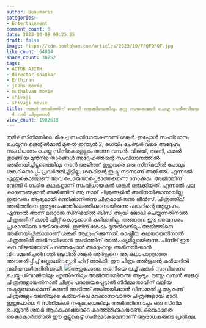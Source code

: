 ```yaml
---
author: Beaumaris
categories:
- Entertainment
comment_count: 0
date: 2023-10-09 09:25:55
draft: false
image: https://cdn.boolokam.com/articles/2023/10/FFQFQFQF.jpg
like_count: 64014
share_count: 38752
tags:
- ACTOR AJITH
- director shankar
- Enthiran
- jeans movie
- muthalvan movie
- shivaji
- shivaji movie
title: ഷങ്കർ അജിത്തിന് വേണ്ടി ഒരുക്കിയെങ്കിലും മറ്റു നായകന്മാർ ചെയ്തു ഗംഭീരവിജയമാക്കിയ
  4 വൻ ചിത്രങ്ങൾ
view_count: 1982618
---
```


തമിഴ് സിനിമയിലെ മികച്ച സംവിധായകനാണ് ശങ്കർ. ഇപ്പോൾ സംവിധാനം ചെയ്യുന്ന ജെന്റിൽമാൻ മുതൽ ഇന്ത്യൻ 2, ഗെയിം ചേഞ്ചർ വരെ അദ്ദേഹം സംവിധാനം ചെയ്ത സിനിമകളെല്ലാം തന്നെ വമ്പൻ. വിജയ്, രജനി, കമൽ തുടങ്ങിയ മുൻനിര താരങ്ങൾ അദ്ദേഹത്തിന്റെ സംവിധാനത്തിൽ അഭിനയിച്ചിട്ടുണ്ടെങ്കിലും നടൻ അജിത്ത് ഇതുവരെ ഒരു സിനിമയിൽ പോലും ശങ്കറിനൊപ്പം പ്രവർത്തിച്ചിട്ടില്ല. ശങ്കറിന്റെ ഇഷ്ട നടനാണ് അജിത്ത്. എന്നാൽ എന്തുകൊണ്ടാണ് അവ പൊരുത്തപ്പെടാത്തതെന്ന് നോക്കാം. അജിത്തിന് വേണ്ടി 4 ഗംഭീര കഥകളാണ് സംവിധായകൻ ശങ്കർ ഒരുക്കിയത്. എന്നാൽ പല കാരണങ്ങളാൽ അജിത്തിന് ആ നാല് ചിത്രങ്ങളിൽ അഭിനയിക്കാനായില്ല. ഇരുവരും ആദ്യമായി ഒന്നിക്കാനിരുന്ന ചിത്രമായിരുന്നു ജീൻസ്. ചിത്രത്തില് അജിത്തിനെ ഇരട്ടവേഷത്തിലെത്തിക്കാനായിരുന്നു ഷങ്കറിന്റെ ആഗ്രഹം. എന്നാൽ അന്ന് മറ്റൊരു സിനിമയിൽ ബിസി ആയി ജോലി ചെയ്യുന്നതിനാൽ ചിത്രത്തിന് കാൾ ഷീറ്റ് കൊടുക്കാൻ കഴിഞ്ഞില്ല. അങ്ങനെ ഈ അവസരം പ്രശാന്തിനെ തേടിയെത്തി. ഇതിന് ശേഷം മുതൽവനിലും അജിത്തിനെ അഭിനയിപ്പിക്കാനാണ് ശങ്കര് ആഗ്രഹിക്കുന്നത്. രാഷ്ട്രീയ കഥയായതിനാൽ ചിത്രത്തിൽ അഭിനയിക്കാൻ അജിത്തിന് താൽപര്യമില്ലായിരുന്നു. പിന്നീട് ഈ കഥ വിജയ്‌യോട് പറഞ്ഞപ്പോൾ അദ്ദേഹവും അഭിനയിക്കാൻ വിസമ്മതിച്ചതിനാൽ ഒടുവിൽ ശങ്കർ അർജുനെ ആ കഥാപാത്രത്തെ അവതരിപ്പിച്ച് ബ്ലോക്ക്ബസ്റ്റർ ഹിറ്റ് നൽകി. ഈ ചിത്രം അർജുന്റെ കരിയറിൽ വലിയ വഴിത്തിരിവായി. ![](https://cdn.boolokam.com/articles/2023/10/FFQFQFQF.jpg)അതുപോലെ രജനിയെ വച്ച് ഷങ്കർ സംവിധാനം ചെയ്ത ശിവാജിയിലും എന്തിരനിലും അജിത്തായിരുന്നു ആദ്യം. രണ്ടും വമ്പൻ ബജറ്റ് ചിത്രങ്ങളായതിനാൽ ചിത്രം പരാജയപ്പെട്ടാൽ നിർമ്മാതാവിന് വലിയ നഷ്ടമുണ്ടാകുമെന്ന് കരുതി അജിത്ത് അഭിനയിക്കാൻ വിസമ്മതിച്ചു.ആ രണ്ട് ചിത്രങ്ങളും രജനിയുടെ കരിയറിലെ മറക്കാനാവാത്ത ചിത്രങ്ങളായി മാറി. ഇതുപോലെ 4 സിനിമകൾ നഷ്ടമായെങ്കിലും അജിത്തിനൊപ്പം ഒരു സിനിമ ചെയ്യാൻ ശങ്കർ ആകാംക്ഷയോടെ കാത്തിരിക്കുകയാണ്. വൈകാതെ കൈകോർത്താൽ ഈ കൂട്ടുകെട്ട് ഗംഭീരമാകുമെന്നാണ് ആരാധകരുടെ പ്രതീക്ഷ.